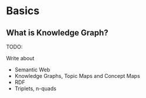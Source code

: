 Basics
======


## What is Knowledge Graph?

TODO:

Write about
- Semantic Web
- Knowledge Graphs, Topic Maps and Concept Maps
- RDF
- Triplets, n-quads

